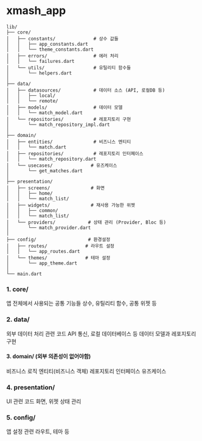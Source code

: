 # xmash_app

```
lib/
├── core/
│   ├── constants/              # 상수 값들
│   │   ├── app_constants.dart
│   │   └── theme_constants.dart
│   ├── errors/                 # 에러 처리
│   │   └── failures.dart
│   └── utils/                  # 유틸리티 함수들
│       └── helpers.dart
│
├── data/
│   ├── datasources/            # 데이터 소스 (API, 로컬DB 등)
│   │   ├── local/
│   │   └── remote/
│   ├── models/                 # 데이터 모델
│   │   └── match_model.dart
│   └── repositories/           # 레포지토리 구현
│       └── match_repository_impl.dart
│
├── domain/
│   ├── entities/               # 비즈니스 엔티티
│   │   └── match.dart
│   ├── repositories/           # 레포지토리 인터페이스
│   │   └── match_repository.dart
│   └── usecases/              # 유즈케이스
│       └── get_matches.dart
│
├── presentation/
│   ├── screens/               # 화면
│   │   ├── home/
│   │   └── match_list/
│   ├── widgets/               # 재사용 가능한 위젯
│   │   ├── common/
│   │   └── match_list/
│   └── providers/            # 상태 관리 (Provider, Bloc 등)
│       └── match_provider.dart
│
├── config/                   # 환경설정
│   ├── routes/              # 라우트 설정
│   │   └── app_routes.dart
│   └── themes/              # 테마 설정
│       └── app_theme.dart
│
└── main.dart
```


### 1. core/
앱 전체에서 사용되는 공통 기능들
상수, 유틸리티 함수, 공통 위젯 등
### 2. data/ 
외부 데이터 처리 관련 코드
API 통신, 로컬 데이터베이스 등
데이터 모델과 레포지토리 구현
#### 3. domain/ (외부 의존성이 없어야함)
비즈니스 로직
엔티티(비즈니스 객체)
레포지토리 인터페이스
유즈케이스
### 4. presentation/
UI 관련 코드
화면, 위젯
상태 관리
### 5. config/
앱 설정 관련
라우트, 테마 등